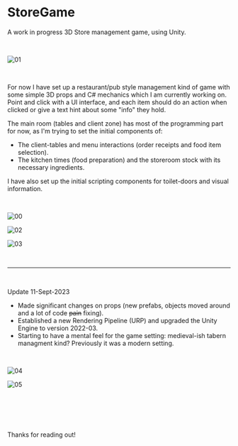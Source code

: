# StoreGame
A work in progress 3D Store management game, using Unity.

<br>

![01](https://github.com/narmith/StoreGame/assets/9043144/e730e7ac-086e-4137-8305-cc1a92e6fa2a)

<br>

For now I have set up a restaurant/pub style management kind of game with some simple 3D props and C# mechanics which I am currently working on.
Point and click with a UI interface, and each item should do an action when clicked or give a text hint about some "info" they hold.

The main room (tables and client zone) has most of the programming part for now, as I'm trying to set the initial components of:
* The client-tables and menu interactions (order receipts and food item selection).
* The kitchen times (food preparation) and the storeroom stock with its necessary ingredients.

I have also set up the initial scripting components for toilet-doors and visual information.

<br>

![00](https://github.com/narmith/StoreGame/assets/9043144/66a933ff-6b37-4ac4-915d-7a055f755c45)

![02](https://github.com/narmith/StoreGame/assets/9043144/f575290a-9918-4b26-b27a-7a89998edea0)

![03](https://github.com/narmith/StoreGame/assets/9043144/62db6b0f-b0ef-4da4-991e-a6ceed11c49a)

<br>

***

<br>

Update 11-Sept-2023
+ Made significant changes on props (new prefabs, objects moved around and a lot of code <del>pain</del> fixing).
+ Established a new Rendering Pipeline (URP) and upgraded the Unity Engine to version 2022-03.
+ Starting to have a mental feel for the game setting: medieval-ish tabern managment kind? Previously it was a modern setting.

<br>

![04](https://github.com/narmith/StoreGame/assets/9043144/0b4ba7e1-4767-4b78-a1dd-05ad5fdff2ab)

![05](https://github.com/narmith/StoreGame/assets/9043144/b3d936cb-65b6-489c-8925-ed0930d5bf4d)

<br>
<br>
<br>
<br>

Thanks for reading out!

